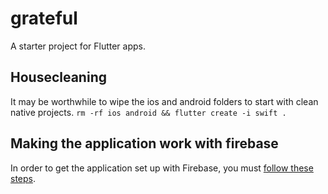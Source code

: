 # grateful

A starter project for Flutter apps.

## Housecleaning

It may be worthwhile to wipe the ios and android folders to start with clean native projects. `rm -rf ios android && flutter create -i swift .`

## Making the application work with firebase

In order to get the application set up with Firebase, you must [follow these steps](https://firebase.google.com/docs/android/setup#add_the_sdk).
